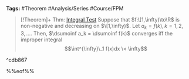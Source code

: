 ---
---

**Tags:** #Theorem #Analysis/Series #Course/FPM

 > 
 > \[!Theorem\]+ Thm: [Integral Test](Integral%20Test.md)
 > Suppose that $f:\[1,\infty)\to\R$ is non-negative and decreasing on $\[1,\infty)$. Let $a_k = f(k), k = 1,2,3,\dots$. Then, $\dsumoinf a_k = \dsumoinf f(k)$ converges iff the improper integral
 > $$\int^{\infty}\_1 f(x)dx \< \infty$$ 

^cdb867

%%eof%%